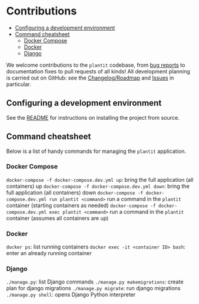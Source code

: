 # Contributions

<!-- START doctoc generated TOC please keep comment here to allow auto update -->
<!-- DON'T EDIT THIS SECTION, INSTEAD RE-RUN doctoc TO UPDATE -->


- [Configuring a development environment](#configuring-a-development-environment)
- [Command cheatsheet](#command-cheatsheet)
  - [Docker Compose](#docker-compose)
  - [Docker](#docker)
  - [Django](#django)

<!-- END doctoc generated TOC please keep comment here to allow auto update -->

We welcome contributions to the `plantit` codebase, from [bug reports](https://github.com/Computational-Plant-Science/plantit/issues/new) to documentation fixes to pull requests of all kinds! All development planning is carried out on GitHub: see the [Changelog/Roadmap](https://github.com/Computational-Plant-Science/plantit/wiki/Changelog-&-Roadmap) and [Issues](https://github.com/Computational-Plant-Science/plantit/issues) in particular.

## Configuring a development environment

See the [README](https://github.com/Computational-Plant-Science/plantit) for instructions on installing the project from source.

## Command cheatsheet

Below is a list of handy commands for managing the `plantit` application.

### Docker Compose

`docker-compose -f docker-compose.dev.yml up`: bring the full application (all containers) up
`docker-compose -f docker-compose.dev.yml down`: bring the full application (all containers) down
`docker-compose -f docker-compose.dev.yml run plantit <command>` run a command in the `plantit` container (starting containers as needed)
`docker-compose -f docker-compose.dev.yml exec plantit <command>` run a command in the `plantit` container (assumes all containers are up)

### Docker

`docker ps`: list running containers
`docker exec -it <container ID> bash`:  enter an already running container

### Django

`./manage.py`: list Django commands
`./manage.py makemigrations`: create plan for django migrations
`./manage.py migrate`: run django migrations
`./manage.py shell`: opens Django Python interpreter

